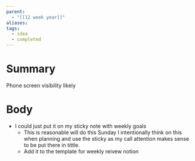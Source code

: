 ```yaml
---
parent:
  - "[[12 week year]]"
aliases: 
tags:
  - idea
  - completed
---
```

# Summary 
Phone screen visibility likely
# Body
- I could just put it on my sticky note with weekly goals
	- This is reasonable will do this Sunday I intentionally think on this when planning and use the sticky as my call attention makes sense to be put there in tittle.  
	- Add it to the template for weekly reivew notion


